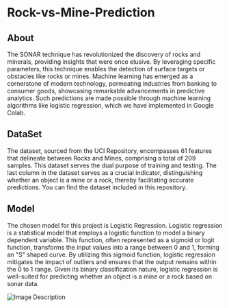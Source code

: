 # Rock-vs-Mine-Prediction
## About
The SONAR technique has revolutionized the discovery of rocks and minerals, providing insights that were once elusive. By leveraging specific parameters, this technique enables the detection of surface targets or obstacles like rocks or mines. Machine learning has emerged as a cornerstone of modern technology, permeating industries from banking to consumer goods, showcasing remarkable advancements in predictive analytics. Such predictions are made possible through machine learning algorithms like logistic regression, which we have implemented in Google Colab.

## DataSet
The dataset, sourced from the UCI Repository, encompasses 61 features that delineate between Rocks and Mines, comprising a total of 209 samples. This dataset serves the dual purpose of training and testing. The last column in the dataset serves as a crucial indicator, distinguishing whether an object is a mine or a rock, thereby facilitating accurate predictions. You can find the dataset included in this repository.

## Model
The chosen model for this project is Logistic Regression. Logistic regression is a statistical model that employs a logistic function to model a binary dependent variable. This function, often represented as a sigmoid or logit function, transforms the input values into a range between 0 and 1, forming an "S" shaped curve. By utilizing this sigmoid function, logistic regression mitigates the impact of outliers and ensures that the output remains within the 0 to 1 range. Given its binary classification nature, logistic regression is well-suited for predicting whether an object is a mine or a rock based on sonar data.

![Image Description](image_url)
